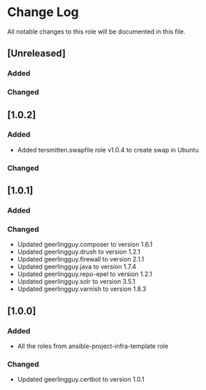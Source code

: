 # Change Log
All notable changes to this role will be documented in this file.

## [Unreleased]
### Added

### Changed

## [1.0.2]
### Added
- Added tersmitten.swapfile role v1.0.4 to create swap in Ubuntu

### Changed

## [1.0.1]
### Added

### Changed
- Updated geerlingguy.composer to version 1.6.1
- Updated geerlingguy.drush to version 1.2.1
- Updated geerlingguy.firewall to version 2.1.1
- Updated geerlingguy.java to version 1.7.4
- Updated geerlingguy.repo-epel to version 1.2.1
- Updated geerlingguy.solr to version 3.5.1
- Updated geerlingguy.varnish to version 1.8.3

## [1.0.0]
### Added
- All the roles from ansible-project-infra-template role

### Changed
- Updated geerlingguy.certbot to version 1.0.1
